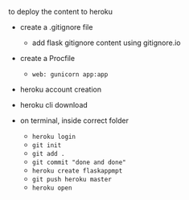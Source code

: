 to deploy the content to heroku

- create a .gitignore file
    - add flask gitignore content using gitignore.io

- create a Procfile
    - `web: gunicorn app:app`

- heroku account creation
- heroku cli download
- on terminal, inside correct folder
    - `heroku login`
    - `git init`
    - `git add .`
    - `git commit "done and done"`
    - `heroku create flaskappmpt`
    - `git push heroku master`
    - `heroku open`